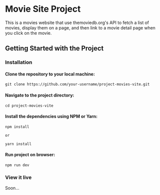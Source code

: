 # Movie Site Project

This is a movies website that use themoviedb.org's API to fetch a list of movies, display them on a page, and then link to a movie detail page when you click on the movie.

## Getting Started with the Project

### Installation

#### Clone the repository to your local machine:
```
git clone https://github.com/your-username/project-movies-vite.git
````

#### Navigate to the project directory:
```
cd project-movies-vite
```

#### Install the dependencies using NPM or Yarn:
```
npm install

or

yarn install
```

#### Run project on browser:

```
npm run dev
```

### View it live

Soon...
